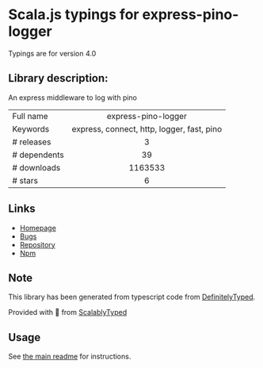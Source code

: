
# Scala.js typings for express-pino-logger

Typings are for version 4.0

## Library description:
An express middleware to log with pino

|                    |                 |
| ------------------ | :-------------: |
| Full name          | express-pino-logger |
| Keywords           | express, connect, http, logger, fast, pino |
| # releases         | 3 |
| # dependents       | 39 |
| # downloads        | 1163533 |
| # stars            | 6 |

## Links
- [Homepage](https://github.com/pinojs/express-pino-logger#readme)
- [Bugs](https://github.com/pinojs/express-pino-logger/issues)
- [Repository](https://github.com/pinojs/express-pino-logger)
- [Npm](https://www.npmjs.com/package/express-pino-logger)
    


## Note
This library has been generated from typescript code from [DefinitelyTyped](https://definitelytyped.org).

Provided with :purple_heart: from [ScalablyTyped](https://github.com/oyvindberg/ScalablyTyped)

## Usage
See [the main readme](../../readme.md) for instructions.


